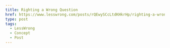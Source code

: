 ```yaml
---
title: Righting a Wrong Question
href: https://www.lesswrong.com/posts/rQEwySCcLtdKHkrHp/righting-a-wrong-question
type: post
tags:
  - LessWrong
  - Concept
  - Post
---
```


